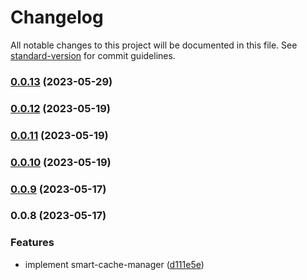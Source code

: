 # Changelog

All notable changes to this project will be documented in this file. See [standard-version](https://github.com/conventional-changelog/standard-version) for commit guidelines.

### [0.0.13](https://github.com/i1kazantsev/smart-cache-manager/compare/v0.0.12...v0.0.13) (2023-05-29)

### [0.0.12](https://github.com/i1kazantsev/smart-cache-manager/compare/v0.0.11...v0.0.12) (2023-05-19)

### [0.0.11](https://github.com/i1kazantsev/smart-cache-manager/compare/v0.0.10...v0.0.11) (2023-05-19)

### [0.0.10](https://github.com/i1kazantsev/smart-cache-manager/compare/v0.0.9...v0.0.10) (2023-05-19)

### [0.0.9](https://github.com/i1kazantsev/smart-cache-manager/compare/v0.0.8...v0.0.9) (2023-05-17)

### 0.0.8 (2023-05-17)


### Features

* implement smart-cache-manager ([d111e5e](https://github.com/i1kazantsev/smart-cache-manager/commit/d111e5ebb4a3ee64b3e5f95fca09b1f1e3cebcfd))
